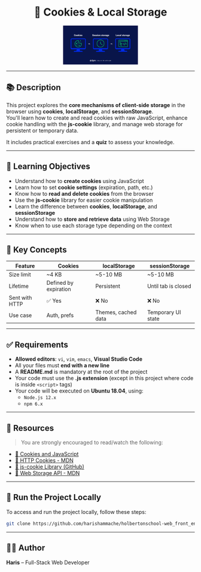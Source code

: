 <h1 align="center">🍪 Cookies & Local Storage</h1>

<div align="center">
    <img src="./img/cookies.webp" alt="Cookies & Storage" width="200">
</div>

---

## 📚 Description

This project explores the **core mechanisms of client-side storage** in the browser using **cookies**, **localStorage**, and **sessionStorage**.  
You'll learn how to create and read cookies with raw JavaScript, enhance cookie handling with the **js-cookie** library, and manage web storage for persistent or temporary data.

It includes practical exercises and a **quiz** to assess your knowledge.

---

## 🎯 Learning Objectives

- Understand how to **create cookies** using JavaScript  
- Learn how to set **cookie settings** (expiration, path, etc.)  
- Know how to **read and delete cookies** from the browser  
- Use the **js-cookie** library for easier cookie manipulation  
- Learn the difference between **cookies**, **localStorage**, and **sessionStorage**  
- Understand how to **store and retrieve data** using Web Storage  
- Know when to use each storage type depending on the context

---

## 🧠 Key Concepts

| Feature           | Cookies                 | localStorage           | sessionStorage         |
|------------------|-------------------------|------------------------|------------------------|
| Size limit       | ~4 KB                   | ~5-10 MB               | ~5-10 MB               |
| Lifetime         | Defined by expiration   | Persistent             | Until tab is closed    |
| Sent with HTTP   | ✅ Yes                  | ❌ No                  | ❌ No                  |
| Use case         | Auth, prefs             | Themes, cached data    | Temporary UI state     |

---


## ✅ Requirements

- **Allowed editors**: `vi`, `vim`, `emacs`, **Visual Studio Code**
- All your files must **end with a new line**
- A **README.md** is mandatory at the root of the project
- Your code must use the **.js extension** (except in this project where code is inside `<script>` tags)
- Your code will be executed on **Ubuntu 18.04**, using:
  - `Node.js 12.x`
  - `npm 6.x`

---

## 🔗 Resources

> You are strongly encouraged to read/watch the following:

- [🔗 Cookies and JavaScript](https://developer.mozilla.org/en-US/docs/Web/API/Document/cookie)
- [🔗 HTTP Cookies - MDN](https://developer.mozilla.org/en-US/docs/Web/HTTP/Cookies)
- [🔗 js-cookie Library (GitHub)](https://github.com/js-cookie/js-cookie)
- [🔗 Web Storage API - MDN](https://developer.mozilla.org/en-US/docs/Web/API/Web_Storage_API)

---

## 🚀 Run the Project Locally

To access and run the project locally, follow these steps:

```bash
git clone https://github.com/harishammache/holbertonschool-web_front_end/Cookies_local_storage.git
```

---

## 👨‍💻 Author

**Haris** – Full-Stack Web Developer  

